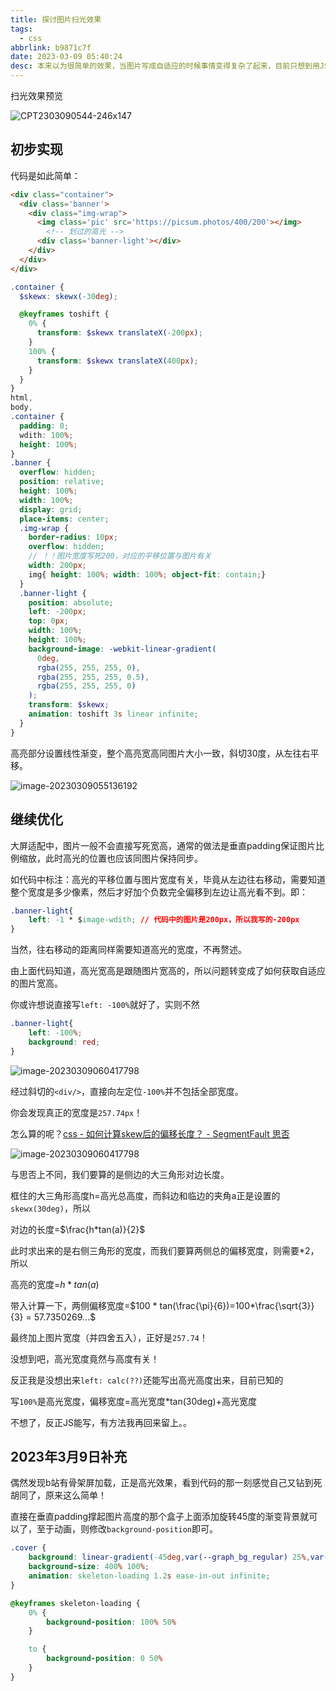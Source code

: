 ```yaml
---
title: 探讨图片扫光效果
tags:
  - css
abbrlink: b9871c7f
date: 2023-03-09 05:40:24
desc: 本来以为很简单的效果，当图片写成自适应的时候事情变得复杂了起来，目前只想到用JS脚本实现了，先挂到这里吧。
---
```


	



扫光效果预览

![CPT2303090544-246x147](探讨图片扫光效果/CPT2303090544-246x147.gif)

## 初步实现

代码是如此简单：

```html
<div class="container">
  <div class='banner'>
    <div class="img-wrap">
      <img class='pic' src='https://picsum.photos/400/200'></img>
		<!-- 划过的高光 -->
      <div class='banner-light'></div>
    </div>
  </div>
</div>
```

```scss
.container {
  $skewx: skewx(-30deg);

  @keyframes toshift {
    0% {
      transform: $skewx translateX(-200px);
    }
    100% {
      transform: $skewx translateX(400px);
    }
  }
}
html,
body,
.container {
  padding: 0;
  wdith: 100%;
  height: 100%;
}
.banner {
  overflow: hidden;
  position: relative;
  height: 100%;
  width: 100%;
  display: grid;
  place-items: center;
  .img-wrap {
    border-radius: 10px;
    overflow: hidden;
    // ！！图片宽度写死200，对应的平移位置与图片有关
    width: 200px;
    img{ height: 100%; width: 100%; object-fit: contain;}
  }
  .banner-light {
    position: absolute;
    left: -200px;
    top: 0px;
    width: 100%;
    height: 100%;
    background-image: -webkit-linear-gradient(
      0deg,
      rgba(255, 255, 255, 0),
      rgba(255, 255, 255, 0.5),
      rgba(255, 255, 255, 0)
    );
    transform: $skewx;
    animation: toshift 3s linear infinite;
  }
}
```

高亮部分设置线性渐变，整个高亮宽高同图片大小一致，斜切30度，从左往右平移。

![image-20230309055136192](探讨图片扫光效果/image-20230309055136192.png)

## 继续优化

大屏适配中，图片一般不会直接写死宽高，通常的做法是垂直padding保证图片比例缩放，此时高光的位置也应该同图片保持同步。

如代码中标注：高光的平移位置与图片宽度有关，毕竟从左边往右移动，需要知道整个宽度是多少像素，然后才好加个负数完全偏移到左边让高光看不到。即：

```css
.banner-light{
    left: -1 * $image-wdith; // 代码中的图片是200px，所以我写的-200px
}
```

当然，往右移动的距离同样需要知道高光的宽度，不再赘述。

由上面代码知道，高光宽高是跟随图片宽高的，所以问题转变成了如何获取自适应的图片宽高。

你或许想说直接写`left: -100%`就好了，实则不然

```css
.banner-light{
    left: -100%;
    background: red;
}
```

![image-20230309060417798](探讨图片扫光效果/image-20230309060417798.png)

经过斜切的`<div/>`，直接向左定位`-100%`并不包括全部宽度。

你会发现真正的宽度是`257.74px`！

怎么算的呢？[css - 如何计算skew后的偏移长度？ - SegmentFault 思否](https://segmentfault.com/q/1010000012918562###)

![image-20230309060417798](探讨图片扫光效果/image-20230309060417798-1678314386202.png)

与思否上不同，我们要算的是侧边的大三角形对边长度。

框住的大三角形高度h=高光总高度，而斜边和临边的夹角a正是设置的`skewx(30deg)`，所以

对边的长度=$\frac{h*tan(a)}{2}$

此时求出来的是右侧三角形的宽度，而我们要算两侧总的偏移宽度，则需要*2，所以

高亮的宽度=$h*tan(a)$

带入计算一下，两侧偏移宽度=$100 * tan(\frac{\pi}{6})=100*\frac{\sqrt{3}}{3} = 57.7350269...$

最终加上图片宽度（并四舍五入），正好是`257.74`！

没想到吧，高光宽度竟然与高度有关！

反正我是没想出来`left: calc(??)`还能写出高光高度出来，目前已知的

写`100%`是高光宽度，偏移宽度=高光宽度*tan(30deg)+高光宽度

不想了，反正JS能写，有方法我再回来留上。。

## 2023年3月9日补充

偶然发现b站有骨架屏加载，正是高光效果，看到代码的那一刻感觉自己又钻到死胡同了，原来这么简单！

直接在垂直padding撑起图片高度的那个盒子上面添加旋转45度的渐变背景就可以了，至于动画，则修改`background-position`即可。

```css
.cover {
    background: linear-gradient(-45deg,var(--graph_bg_regular) 25%,var(--bg1) 45%,var(--graph_bg_regular) 65%);
    background-size: 400% 100%;
    animation: skeleton-loading 1.2s ease-in-out infinite;
}

@keyframes skeleton-loading {
    0% {
        background-position: 100% 50%
    }

    to {
        background-position: 0 50%
    }
}
```


